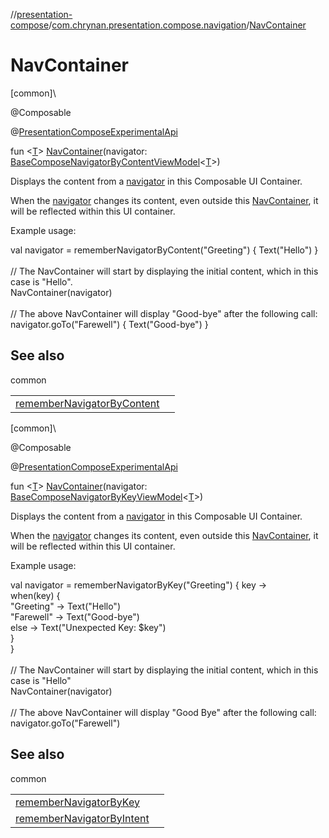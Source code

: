 //[presentation-compose](../../index.md)/[com.chrynan.presentation.compose.navigation](index.md)/[NavContainer](-nav-container.md)

# NavContainer

[common]\

@Composable

@[PresentationComposeExperimentalApi](../com.chrynan.presentation.compose/-presentation-compose-experimental-api/index.md)

fun &lt;[T](-nav-container.md)&gt; [NavContainer](-nav-container.md)(navigator: [BaseComposeNavigatorByContentViewModel](-base-compose-navigator-by-content-view-model/index.md)&lt;[T](-nav-container.md)&gt;)

Displays the content from a [navigator](-nav-container.md) in this Composable UI Container.

When the [navigator](-nav-container.md) changes its content, even outside this [NavContainer](-nav-container.md), it will be reflected within this UI container.

Example usage:

val navigator = rememberNavigatorByContent("Greeting") { Text("Hello") }\
\
// The NavContainer will start by displaying the initial content, which in this case is "Hello".\
NavContainer(navigator)\
\
// The above NavContainer will display "Good-bye" after the following call:\
navigator.goTo("Farewell") { Text("Good-bye") }

## See also

common

| | |
|---|---|
| [rememberNavigatorByContent](remember-navigator-by-content.md) |  |

[common]\

@Composable

@[PresentationComposeExperimentalApi](../com.chrynan.presentation.compose/-presentation-compose-experimental-api/index.md)

fun &lt;[T](-nav-container.md)&gt; [NavContainer](-nav-container.md)(navigator: [BaseComposeNavigatorByKeyViewModel](-base-compose-navigator-by-key-view-model/index.md)&lt;[T](-nav-container.md)&gt;)

Displays the content from a [navigator](-nav-container.md) in this Composable UI Container.

When the [navigator](-nav-container.md) changes its content, even outside this [NavContainer](-nav-container.md), it will be reflected within this UI container.

Example usage:

val navigator = rememberNavigatorByKey("Greeting") { key -&gt;\
    when(key) {\
        "Greeting" -&gt; Text("Hello")\
        "Farewell" -&gt; Text("Good-bye")\
        else -&gt; Text("Unexpected Key: $key")\
    }\
}\
\
// The NavContainer will start by displaying the initial content, which in this case is "Hello"\
NavContainer(navigator)\
\
// The above NavContainer will display "Good Bye" after the following call:\
navigator.goTo("Farewell")

## See also

common

| | |
|---|---|
| [rememberNavigatorByKey](remember-navigator-by-key.md) |  |
| [rememberNavigatorByIntent](remember-navigator-by-intent.md) |  |
